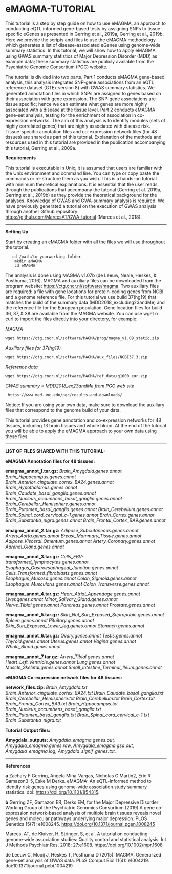 # eMAGMA-TUTORIAL

This tutorial is a step by step guide on how to use eMAGMA, an approach to conducting eQTL informed gene-based tests by assigning SNPs to tissue-specific eGenes as presented in Gerring et al., 2019a, Gerring et al., 2019b. Here we provide the scripts and files to use the eMAGMA methodology which generates a list of disease-associated eGenes using genome-wide summary statistics. In this tutorial, we will show how to apply eMAGMA using GWAS summary statistics of Major Depression Disorder (MDD) as example data; these summary statistics are publicly available from the Psychiatric Genomic Consortium (PGC) website.

The tutorial is divided into two parts. Part 1 conducts eMAGMA gene-based analysis, this analysis integrates SNP-gene associations from an eQTL reference dataset (GTEx version 8) with GWAS summary statistics. We generated annotation files in which SNPs are assigned to genes based on their association with gene expression.   The SNP-gene associations are tissue specific; hence we can estimate what genes are more highly associated with a disease at the tissue level. Part 2 conducts eMAGMA gene-set analysis, testing for the enrichment of association in co-expression networks. The aim of this analysis is to identify modules (sets of highly correlated genes) that are highly associated with disease risk. Tissue-specific annotation files and co-expression network files (for 48 tissues) are shared as part of this tutorial.   Explanation of the methods and resources used in this tutorial are provided in the publication accompanying this tutorial, Gerring et al., 2009a.


**Requirements** 

This tutorial is executable in Unix, it is assumed that users are familiar with the Unix environment and command line. You can type or copy paste the commands or re-structure them as you wish. This is a hands-on tutorial with minimum theoretical explanations. It is essential that the user reads through the publications that accompany the tutorial (Gerring et al. 2019a, Gerring et al., 2019b) as they provide the theoretical background for the analyses. Knowledge of GWAS and GWA-summary analysis is required. We have previously generated a tutorial on the execution of GWAS analysis through another Github  repository https://github.com/MareesAT/GWA_tutorial (Marees et al., 2018).

*************************************



**Setting Up**


Start by creating an eMAGMA folder with all the files we will use throughout the tutorial.
       
       cd /path/to-yourworking folder
        mkdir eMAGMA
        cd eMAGMA
        
The analysis is done using MAGMA v1.07b (de Leeuw, Neale, Heskes, & Posthuma, 2016). MAGMA and auxiliary files can be downloaded from the program website: https://ctg.cncr.nl/software/magma. Two auxiliary files are required: a file with gene locations for protein-coding genes from NCBI and a genome reference file. For this tutorial we use build 37(hg19) that matches the build of the summary data (MDD2018_excluding23andMe) and the reference file for the European population. Gene location files for build 36, 37, & 38 are available from the MAGMA website. You can use wget o curl to import the files directly into your directory, for example:



*MAGMA*
    
    wget https://ctg.cncr.nl/software/MAGMA/prog/magma_v1.09_static.zip

*Auxiliary files for 37(hg19)*
        
    wget https://ctg.cncr.nl/software/MAGMA/aux_files/NCBI37.3.zip

*Reference data*
    
    wget https://ctg.cncr.nl/software/MAGMA/ref_data/g1000_eur.zip

*GWAS summary = MDD2018_ex23andMe from PGC web site*
        
     https://www.med.unc.edu/pgc/results-and-downloads/
        
        

Notice: If you are using your own data, make sure to download the auxiliary files that correspond to the genome build of your data.

This tutorial provides gene annotation and co-expression networks for 48 tissues, including 13 brain tissues and whole blood. At the end of the tutorial you will be able to apply the eMAGMA approach to your own data using these files.



****************************************************
**LIST OF FILES SHARED WITH THIS TUTORIAL:**



**eMAGMA Annotation files for 48 tissues:**

**emagma_annot_1.tar.gz:**
*Brain_Amygdala.genes.annot Brain_Hippocampus.genes.annot Brain_Anterior_cingulate_cortex_BA24.genes.annot Brain_Hypothalamus.genes.annot Brain_Caudate_basal_ganglia.genes.annot Brain_Nucleus_accumbens_basal_ganglia.genes.annot Brain_Cerebellar_Hemisphere.genes.annot Brain_Putamen_basal_ganglia.genes.annot Brain_Cerebellum.genes.annot Brain_Spinal_cord_cervical_c-1.genes.annot Brain_Cortex.genes.annot Brain_Substantia_nigra.genes.annot Brain_Frontal_Cortex_BA9.genes.annot*

**emagma_annot_2.tar.gz:**
*Adipose_Subcutaneous.genes.annot Artery_Aorta.genes.annot Breast_Mammary_Tissue.genes.annot Adipose_Visceral_Omentum.genes.annot Artery_Coronary.genes.annot Adrenal_Gland.genes.annot*

**emagma_annot_3.tar.gz:**
*Cells_EBV-transformed_lymphocytes.genes.annot Esophagus_Gastroesophageal_Junction.genes.annot Cells_Transformed_fibroblasts.genes.annot Esophagus_Mucosa.genes.annot Colon_Sigmoid.genes.annot Esophagus_Muscularis.genes.annot Colon_Transverse.genes.annot*

 **emagma_annot_4.tar.gz:**
*Heart_Atrial_Appendage.genes.annot Liver.genes.annot Minor_Salivary_Gland.genes.annot Nerve_Tibial.genes.annot Pancreas.genes.annot Prostate.genes.annot*

 **emagma_annot_5.tar.gz:**
*Skin_Not_Sun_Exposed_Suprapubic.genes.annot Spleen.genes.annot Pituitary.genes.annot Skin_Sun_Exposed_Lower_leg.genes.annot Stomach.genes.annot*

 **emagma_annot_6.tar.gz:**
*Ovary.genes.annot Testis.genes.annot Thyroid.genes.annot Uterus.genes.annot Vagina.genes.annot Whole_Blood.genes.annot*

**emagma_annot_7.tar.gz:**
*Artery_Tibial.genes.annot Heart_Left_Ventricle.genes.annot Lung.genes.annot Muscle_Skeletal.genes.annot  Small_Intestine_Terminal_Ileum.genes.annot*

**eMAGMA Co-expression network files for 48 tissues:**

 **network_files.zip:**
*Brain_Amygdala.txt
Brain_Anterior_cingulate_cortex_BA24.txt
Brain_Caudate_basal_ganglia.txt
Brain_Cerebellar_Hemisphere.txt
Brain_Cerebellum.txt
Brain_Cortex.txt
Brain_Frontal_Cortex_BA9.txt
Brain_Hippocampus.txt
Brain_Nucleus_accumbens_basal_ganglia.txt
Brain_Putamen_basal_ganglia.txt
Brain_Spinal_cord_cervical_c-1.txt
Brain_Substantia_nigra.txt*

**Tutorial Output files:**

 **Amygdala_outputs:**
 *Amygdala_emagma.genes.out,
Amygdala_emagma.genes.raw,
Amygdala_emagma.gsa.out,
Amygdala_emagma.log,
Amygdala_signif_genes.txt.*

*************************************



**References**

**a** Zachary F Gerring, Angela Mina-Vargas, Nicholas G Martin2, Eric R Gamazon3-5, Eske M Derks. eMAGMA: An eQTL-informed method to identify risk genes using genome-wide association study summary statistics. doi: https://doi.org/10.1101/854315.

**b** Gerring ZF, Gamazon ER, Derks EM, for the Major Depressive Disorder Working Group of the Psychiatric Genomics Consortium (2019) A gene co-expression network-based analysis of multiple brain tissues reveals novel genes and molecular pathways underlying major depression. PLOS Genetics 15(7): e1008245. https://doi.org/10.1371/journal.pgen.1008245

Marees, AT, de Kluiver, H, Stringer, S, et al. A tutorial on conducting genome‐wide association studies: Quality control and statistical analysis. Int J Methods Psychiatr Res. 2018; 27:e1608. https://doi.org/10.1002/mpr.1608

de Leeuw C, Mooij J, Heskes T, Posthuma D (2015): MAGMA: Generalized gene-set analysis of GWAS data. PLoS Comput Biol 11(4): e1004219. doi:10.1371/journal.pcbi.1004219 
